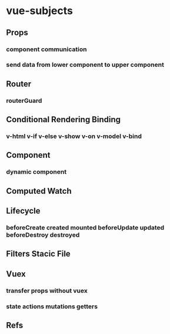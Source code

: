 # vue-subjects
## Props
### component communication
### send data from lower component to upper component
## Router
### routerGuard
## Conditional Rendering Binding
### v-html v-if v-else v-show v-on v-model v-bind
## Component
### dynamic component
## Computed Watch
## Lifecycle
### beforeCreate created mounted beforeUpdate updated beforeDestroy destroyed
## Filters Stacic File
## Vuex
### transfer props without vuex
### state actions mutations getters
## Refs


